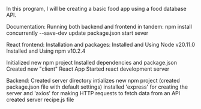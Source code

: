 In this program, I will be creating a basic food app using a food database API. 


Documentation:
Running both backend and frontend in tandem:
npm install concurrently --save-dev
update package.json 
start sever

React frontend:
Installation and packages:
Installed and Using Node v20.11.0
Installed and Using npm v10.2.4

Initialized new npm project
Installed dependencies and package.json
Created new "client" React App
Started react development server

Backend:
Created server directory
intializes new npm project (created package.json file with default settings)
installed 'express' for creating the server and 'axios' for making HTTP requests to fetch data from an API
created server recipe.js file







